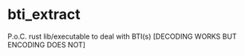 # bti_extract
P.o.C. rust lib/executable to deal with BTI(s) [DECODING WORKS BUT ENCODING DOES NOT]
